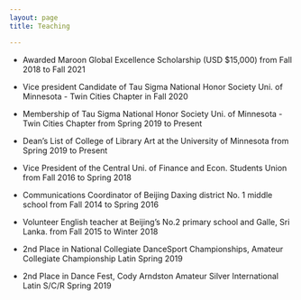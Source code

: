 ```yaml
---
layout: page
title: Teaching

---
```



* Awarded Maroon Global Excellence Scholarship (USD $15,000) from Fall 2018 to Fall 2021

* Vice president Candidate of Tau Sigma National Honor Society Uni. of Minnesota - Twin Cities Chapter in Fall 2020

* Membership of Tau Sigma National Honor Society Uni. of Minnesota - Twin Cities Chapter from Spring 2019 to Present

* Dean’s List of College of Library Art at the University of Minnesota from Spring 2019 to Present

* Vice President of the Central Uni. of Finance and Econ. Students Union from Fall 2016 to Spring 2018

* Communications Coordinator of Beijing Daxing district No. 1 middle school from Fall 2014 to Spring 2016

* Volunteer English teacher at Beijing’s No.2 primary school and Galle, Sri Lanka. from Fall 2015 to Winter 2018


* 2nd Place in National Collegiate DanceSport Championships, Amateur Collegiate Championship Latin Spring 2019

* 2nd Place in Dance Fest, Cody Arndston Amateur Silver International Latin S/C/R Spring 2019
